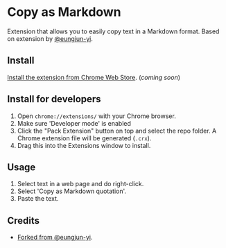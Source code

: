 Copy as Markdown
==========================

Extension that allows you to easily copy text in a Markdown format. Based on extension by [@eungjun-yi](https://github.com/eungjun-yi/copy-as-markdown-quot).

Install
-------

[Install the extension from Chrome Web Store](https://#). (*coming soon*)


Install for developers
----------------------

1. Open `chrome://extensions/` with your Chrome browser.
2. Make sure 'Developer mode' is enabled
3. Click the "Pack Extension" button on top and select the repo folder. A Chrome extension file will be generated (`.crx`).
4. Drag this into the Extensions window to install.

Usage
-----

1. Select text in a web page and do right-click.
2. Select 'Copy as Markdown quotation'.
3. Paste the text. 

Credits
-------

* [Forked from @eungjun-yi](https://github.com/eungjun-yi/copy-as-markdown-quot).
